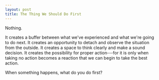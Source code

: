 ```yaml
---
layout: post
title: The Thing We Should Do First
---
```


Nothing.

It creates a buffer between what we've experienced and what we're going to do next. It creates an opportunity to detach and observe the situation from the outside. It creates a space to think clearly and make a sound decision. It creates the possibility for proper action---for it is only when taking no action becomes a reaction that we can begin to take the best action.

When something happens, what do you do first?